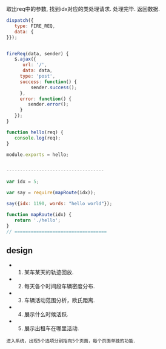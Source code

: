 取出req中的参数, 找到idx对应的类处理请求. 处理完毕. 返回数据.  
```javascript
dispatch({
   type: FIRE_REQ,
   data: {
}});


fireReq(data, sender) {
   $.ajax({
      url: '/',
      data: data,
     type: 'post',
     success: function() {
         sender.success();
     },
     error: function() {
        sender.error();
     }
   });
}
```

```javascript
function hello(req) {
   console.log(req);
}

module.exports = hello;


------------------------------------

var idx = 5;

var say = require(mapRoute(idx));

say({idx: 1190, words: "hello world"});

function mapRoute(idx) {
   return './hello';
}
// ==================================
```
## design  
* 1. 某车某天的轨迹回放.  
* 2. 每天各个时间段车辆密度分布.  
* 3. 车辆活动范围分析，欧氏距离.  
* 4. 展示什么时候活跃.  
* 5. 展示出租车在哪里活动.  

```
进入系统，出现5个选项分别指向5个页面，每个页面单独的功能.
```